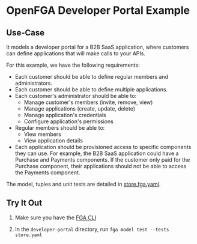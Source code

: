 # OpenFGA Developer Portal Example

## Use-Case

It models a developer portal for a B2B SaaS application, where customers can define applications that will make calls to your APIs. 

For this example, we have the following requirements:

- Each customer should be able to define regular members and administrators. 
- Each customer should be able to define multiple applications.
- Each customer's administrator should be able to:
    - Manage customer's members (invite, remove, view)
    - Manage applications (create, update, delete)
    - Manage application's credentials
    - Configure application's permissions
- Regular members should be able to:
    - View members
    - View application details
- Each application should be provisioned access to specific components they can use. For example, the B2B SaaS application could have a Purchase and Payments components. If the customer only paid for the Purchase component, their applications should not be able to access the Payments component.

The model, tuples and unit tests are detailed in [store.fga.yaml](./store.fga.yaml).

## Try It Out

1. Make sure you have the [FGA CLI](https://github.com/openfga/cli/?tab=readme-ov-file#installation)

2. In the `developer-portal` directory, run `fga model test --tests store.yaml`
